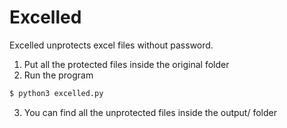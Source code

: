 # Excelled
Excelled unprotects excel files without password. 
1. Put all the protected files inside the original folder
2. Run the program
```sh
$ python3 excelled.py
```
3. You can find all the unprotected files inside the output/ folder